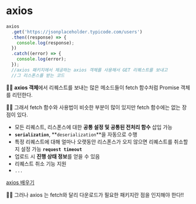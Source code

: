 # axios

```js
axios
  .get('https://jsonplaceholder.typicode.com/users')
  .then((response) => {
    console.log(response);
  })
  .catch((error) => {
    console.log(error);
  });
  //axios 패키지에서 제공하는 axios 객체를 사용해서 GET 리퀘스트를 보내고 
  //그 리스폰스를 받는 코드 
  ```

🙎‍♂️ **axios 객체**에서 리퀘스트를 보내는 많은 메소드들이 fetch 함수처럼 Promise 객체를 리턴한다.

🙋‍♂️ 그래서 fetch 함수와 사용법이 비슷한 부분이 많이 있지만 fetch 함수에는 없는 장점이 있다.

- 모든 리퀘스트, 리스폰스에 대한 **공통 설정 및 공통된 전처리 함수** 삽입 가능
- **`serialization`**, **`deserialization`**을 자동으로 수행
- 특정 리퀘스트에 대해 얼마나 오랫동안 리스폰스가 오지 않으면 리퀘스트를 취소할지 설정 가능 **`request timeout`** 
- 업로드 시 **진행 상태 정보**를 얻을 수 있음
- 리퀘스트 취소 기능 지원
- `...`

[axios 배우기](https://github.com/axios/axios)


🙆‍♂️ 그러나 axios 는 fetch와 달리 다운로드가 필요한 패키지란 점을 인지해야 한다!!
